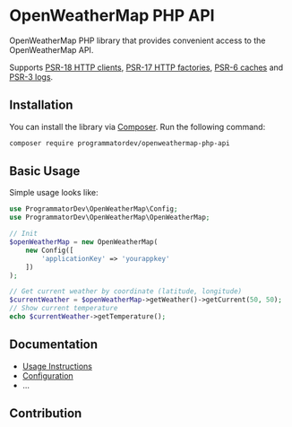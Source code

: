 # OpenWeatherMap PHP API

OpenWeatherMap PHP library that provides convenient access to the OpenWeatherMap API. 

Supports [PSR-18 HTTP clients](https://www.php-fig.org/psr/psr-18), [PSR-17 HTTP factories](https://www.php-fig.org/psr/psr-17), [PSR-6 caches](https://www.php-fig.org/psr/psr-6) and [PSR-3 logs](https://www.php-fig.org/psr/psr-3).

## Installation

You can install the library via [Composer](https://getcomposer.org/). Run the following command:

```bash
composer require programmatordev/openweathermap-php-api
```

## Basic Usage

Simple usage looks like:

```php
use ProgrammatorDev\OpenWeatherMap\Config;
use ProgrammatorDev\OpenWeatherMap\OpenWeatherMap;

// Init
$openWeatherMap = new OpenWeatherMap(
    new Config([
        'applicationKey' => 'yourappkey'
    ])
);

// Get current weather by coordinate (latitude, longitude)
$currentWeather = $openWeatherMap->getWeather()->getCurrent(50, 50);
// Show current temperature
echo $currentWeather->getTemperature();
```

## Documentation

- [Usage Instructions](docs/01-usage.md)
- [Configuration](docs/02-configuration.md)
- ...

## Contribution